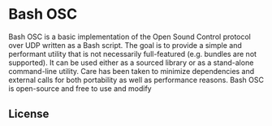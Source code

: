 # Bash OSC
Bash OSC is a basic implementation of the Open Sound Control protocol over UDP written as a Bash script.  The goal is to provide a simple and performant utility that is not necessarily full-featured (e.g. bundles are not supported).  It can be used either as a sourced library or as a stand-alone command-line utility.  Care has been taken to minimize dependencies and external calls for both portability as well as performance reasons.  Bash OSC is open-source and free to use and modify

## License
